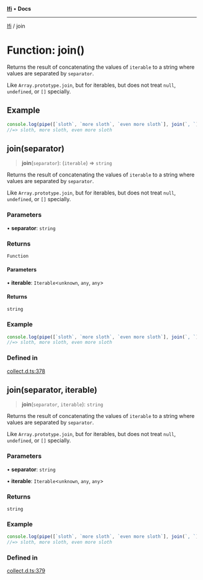 [**lfi**](../readme.md) • **Docs**

---

[lfi](../globals.md) / join

# Function: join()

Returns the result of concatenating the values of `iterable` to a string where
values are separated by `separator`.

Like `Array.prototype.join`, but for iterables, but does not treat `null`,
`undefined`, or `[]` specially.

## Example

```js
console.log(pipe([`sloth`, `more sloth`, `even more sloth`], join(`, `)))
//=> sloth, more sloth, even more sloth
```

## join(separator)

> **join**(`separator`): (`iterable`) => `string`

Returns the result of concatenating the values of `iterable` to a string where
values are separated by `separator`.

Like `Array.prototype.join`, but for iterables, but does not treat `null`,
`undefined`, or `[]` specially.

### Parameters

• **separator**: `string`

### Returns

`Function`

#### Parameters

• **iterable**: `Iterable`\<`unknown`, `any`, `any`\>

#### Returns

`string`

### Example

```js
console.log(pipe([`sloth`, `more sloth`, `even more sloth`], join(`, `)))
//=> sloth, more sloth, even more sloth
```

### Defined in

[collect.d.ts:378](https://github.com/TomerAberbach/lfi/blob/c9ef1bf4d1040d7f49c52b70b358c019e55f524d/src/operations/collect.d.ts#L378)

## join(separator, iterable)

> **join**(`separator`, `iterable`): `string`

Returns the result of concatenating the values of `iterable` to a string where
values are separated by `separator`.

Like `Array.prototype.join`, but for iterables, but does not treat `null`,
`undefined`, or `[]` specially.

### Parameters

• **separator**: `string`

• **iterable**: `Iterable`\<`unknown`, `any`, `any`\>

### Returns

`string`

### Example

```js
console.log(pipe([`sloth`, `more sloth`, `even more sloth`], join(`, `)))
//=> sloth, more sloth, even more sloth
```

### Defined in

[collect.d.ts:379](https://github.com/TomerAberbach/lfi/blob/c9ef1bf4d1040d7f49c52b70b358c019e55f524d/src/operations/collect.d.ts#L379)
